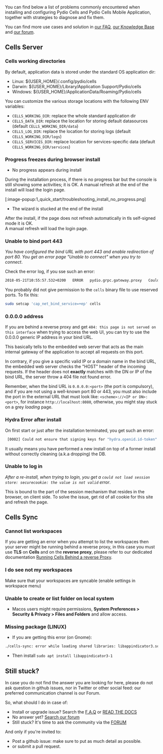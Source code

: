 You can find below a list of problems commonly encountered when installing and configuring Pydio Cells and Pydio Cells Mobile Application, together with strategies to diagnose and fix them.

You can find more use cases and solution in [our FAQ](https://pydio.com/en/docs/faq), [our Knowledge Base](https://pydio.com/en/docs/knowledge-base) and [our forum](https://forum.pydio.com/).

## Cells Server

### Cells working directories

By default, application data is stored under the standard OS application dir:

- Linux: ${USER_HOME}/.config/pydio/cells
- Darwin: ${USER_HOME}/Library/Application Support/Pydio/cells
- Windows: ${USER_HOME}/ApplicationData/Roaming/Pydio/cells

You can customize the various storage locations with the following ENV variables:

- `CELLS_WORKING_DIR`: replace the whole standard application dir
- `CELLS_DATA_DIR`: replace the location for storing default datasources (default `CELLS_WORKING_DIR/data`)
- `CELLS_LOG_DIR`: replace the location for storing logs (default `CELLS_WORKING_DIR/logs`)
- `CELLS_SERVICES_DIR`: replace location for services-specific data (default `CELLS_WORKING_DIR/services`)

### Progress freezes during browser install

- No progress appears during install

During the installation process, if there is no progress bar but the console is still showing some activities; it is OK. A manual refresh at the end of the install will load the login page.

[:image-popup:1_quick_start/troubleshooting_install_no_progress.png]

- The wizard is stucked at the end of the install

After the install, if the page does not refresh automatically in tls self-signed mode it is OK.  
A manual refresh will load the login page.

### Unable to bind port 443

_You have configured the bind URL with port 443 and enable redirection of port 80. You get an error page "Unable to connect" when you try to connect_.

Check the error log, if you sse such an error:

```sh
2018-05-21T10:55:57.532+0200   ERROR   pydio.grpc.gateway.proxy   Could not run   {"error": "listen tcp :443: bind: permission denied"}
```

You probably did not give permission to the `cells` binary file to use reserved ports. To fix this:

```sh
sudo setcap 'cap_net_bind_service=+ep' cells
```

### 0.0.0.0 address

If you are behind a reverse proxy and get `404: this page is not served on this interface` when trying to access the web UI, you can try to use the 0.0.0.0 generic IP address in your bind URL.

This basically tells to the embedded web server that acts as the main internal gateway of the application to accept all requests on this port.

In contrary, if you give a specific valid IP or a domain name in the bind URL, the embedded web server checks the "HOST" header of the incoming requests. If the header does not **exactly** matches with the DN or IP of the bind URL, the server throw a 404 file not found error.

Remember, when the bind URL is `0.0.0.0:<port>` (the port is compulsory), and if you are not using a well-known port 80 or 443, you must also include the port in the external URL that must look like:  `<scheme>://<IP or DN>:<port>`, for instance `http://localhost:8080`, otherwise, you might stay stuck on a grey _loading_ page.

### Hydra Error after install

On first start or just after the installation terminated, you get such an error:

```sh
 [0002] Could not ensure that signing keys for "hydra.openid.id-token" exists. This can happen if you forget to run "hydra migrate sql", set the wrong "secrets.system" or forget to set "secrets.system" entirely.  error="cipher: message authentication failed"
```

It usually means you have performed a new install on top of a former install without correctly cleaning (a.k.a dropping) the DB.

### Unable to log in

_After a re-install, when trying to login, you get a `could not load session store: securecookie: the value is not valid` error_.

This is bound to the part of the session mechanism that resides in the browser, on client side.
To solve the issue, get rid of all cookie for this site and refresh the page.

## Cells Sync

### Cannot list workspaces

If you are getting an error when you attempt to list the workspaces then your server might be running behind a reverse proxy, in this case you must use **TLS** on **Cells** and on the **reverse proxy**, please refer to our dedicated documentation [Running Cells Behind a reverse Proxy](./run-cells-behind-proxy).

### I do see not my workspaces

Make sure that your workspaces are syncable (enable settings in workspace menu)

### Unable to create or list folder on local system

- Macos users might require permissions, **System Preferences > Security & Privacy > Files and Folders** and allow access.

### Missing package (LINUX)

- If you are getting this error (on Gnome):

```sh
./cells-sync: error while loading shared libraries: libappindicator3.so.1: cannot open shared object file: No such file or directory
```

- Then install `sudo apt install libappindicator3-1`

## Still stuck?

In case you do not find the answer you are looking for here, please do not ask question in github issues, nor in Twitter or other social feed: our preferred communication channel is our Forum.

So, what should I do in case of:

- Install or upgrade issue? Search the [F.A.Q](https://pydio.com/en/docs/faq) or [READ THE DOCS](https://pydio.com/en/docs)
- No answer yet? [Search our forum](https://forum.pydio.com/)
- Still stuck? It's time to ask the community via the [FORUM](https://forum.pydio.com/)

And only if you're invited to:

- Post a github issue: make sure to put as much detail as possible.
- or submit a pull request.
